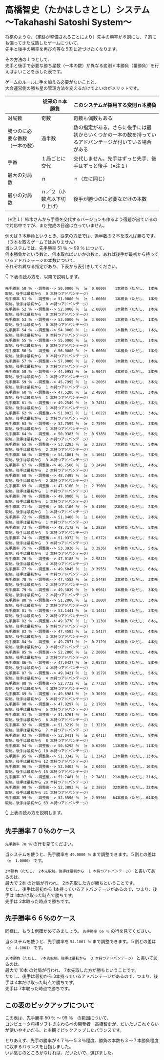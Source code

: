 # 高橋智史（たかはしさとし）システム ～Takahashi Satoshi System～

将棋のような、（定跡が整備されることにより）先手の勝率が６割にも、７割にも偏ってきた成熟したゲームについて、  
先手と後手の勝率を再び均等な５割に近づけたくなります。  

その方法の１つとして、  
先手と後手で必要な勝ち星数（一本の数）が異なる変則ｎ本勝負（番勝負）を行えばよいことを示した表です。  

ゲームのルールに手を加える必要がないことと、  
大会運営側の勝ち星の管理方法を変えるだけでよいのがメリットです。  

||従来のｎ本勝負|このシステムが採用する変則ｎ本勝負|
|----|----|----|
|対局数|奇数|奇数も偶数もある|
|勝つのに必要な番数（一本の数）|過半数|数の指定がある。さらに後手には最初からいくつかの一本の数を持っているアドバンテージが付いている場合がある|
|手番|１局ごとに交代|交代しません。先手はずっと先手、後手はずっと後手（※注１）|
|最大の対局数|ｎ|ｎ（左に同じ）|
|最小の対局数|ｎ／２（小数点以下切り上げ）|後手が勝つのに必要なだけの本数|

（※注１）柿木さんから手番を交代するバージョンも作るよう宿題が出ているので対応中ですが、まだ完成の目途は立っていません。  

例えば３本勝負というとき、従来の方法では、過半数の２本を取れば勝ちです。（３本を取るゲームではありません）  
当システムでは、先手勝率 51 ％ ～ 99 ％ について、  
何本勝負かという数と、何本取ればいいかの数と、あれば後手が最初から持っているアドバンテージの本数について、  
それぞれ異なる指定があり、下表から表引きしてください。  

👇 下表の読み方を、以降で説明します。  

```
先手勝率 50 ％ --調整後--> 50.0000 ％ （±  0.0000）   1本勝負（ただし、 1本先取制。後手は最初から  0 本持つアドバンテージ）
先手勝率 51 ％ --調整後--> 51.0000 ％ （±  1.0000）   1本勝負（ただし、 1本先取制。後手は最初から  0 本持つアドバンテージ）
先手勝率 52 ％ --調整後--> 52.0000 ％ （±  2.0000）   1本勝負（ただし、 1本先取制。後手は最初から  0 本持つアドバンテージ）
先手勝率 53 ％ --調整後--> 53.0000 ％ （±  3.0000）   1本勝負（ただし、 1本先取制。後手は最初から  0 本持つアドバンテージ）
先手勝率 54 ％ --調整後--> 54.0000 ％ （±  4.0000）   1本勝負（ただし、 1本先取制。後手は最初から  0 本持つアドバンテージ）
先手勝率 55 ％ --調整後--> 55.0000 ％ （±  5.0000）   1本勝負（ただし、 1本先取制。後手は最初から  0 本持つアドバンテージ）
先手勝率 56 ％ --調整後--> 56.0000 ％ （±  6.0000）   1本勝負（ただし、 1本先取制。後手は最初から  0 本持つアドバンテージ）
先手勝率 57 ％ --調整後--> 57.0000 ％ （±  7.0000）   1本勝負（ただし、 1本先取制。後手は最初から  0 本持つアドバンテージ）
先手勝率 58 ％ --調整後--> 44.0953 ％ （±  5.9047）   4本勝負（ただし、 3本先取制。後手は最初から  1 本持つアドバンテージ）
先手勝率 59 ％ --調整後--> 45.7995 ％ （±  4.2005）   4本勝負（ただし、 3本先取制。後手は最初から  1 本持つアドバンテージ）
先手勝率 60 ％ --調整後--> 47.5200 ％ （±  2.4800）   4本勝負（ただし、 3本先取制。後手は最初から  1 本持つアドバンテージ）
先手勝率 61 ％ --調整後--> 49.2549 ％ （±  0.7451）   4本勝負（ただし、 3本先取制。後手は最初から  1 本持つアドバンテージ）
先手勝率 62 ％ --調整後--> 51.0022 ％ （±  1.0022）   4本勝負（ただし、 3本先取制。後手は最初から  1 本持つアドバンテージ）
先手勝率 63 ％ --調整後--> 52.7599 ％ （±  2.7599）   4本勝負（ただし、 3本先取制。後手は最初から  1 本持つアドバンテージ）
先手勝率 64 ％ --調整後--> 50.9383 ％ （±  0.9383）   7本勝負（ただし、 5本先取制。後手は最初から  2 本持つアドバンテージ）
先手勝率 65 ％ --調整後--> 53.2283 ％ （±  3.2283）   7本勝負（ただし、 5本先取制。後手は最初から  2 本持つアドバンテージ）
先手勝率 66 ％ --調整後--> 54.1061 ％ （±  4.1061）  10本勝負（ただし、 7本先取制。後手は最初から  3 本持つアドバンテージ）
先手勝率 67 ％ --調整後--> 46.7506 ％ （±  3.2494）   5本勝負（ただし、 4本先取制。後手は最初から  2 本持つアドバンテージ）
先手勝率 68 ％ --調整後--> 48.7495 ％ （±  1.2505）   5本勝負（ただし、 4本先取制。後手は最初から  2 本持つアドバンテージ）
先手勝率 69 ％ --調整後--> 47.6100 ％ （±  2.3900）   2本勝負（ただし、 2本先取制。後手は最初から  1 本持つアドバンテージ）
先手勝率 70 ％ --調整後--> 49.0000 ％ （±  1.0000）   2本勝負（ただし、 2本先取制。後手は最初から  1 本持つアドバンテージ）
先手勝率 71 ％ --調整後--> 50.4100 ％ （±  0.4100）   2本勝負（ただし、 2本先取制。後手は最初から  1 本持つアドバンテージ）
先手勝率 72 ％ --調整後--> 51.8400 ％ （±  1.8400）   2本勝負（ただし、 2本先取制。後手は最初から  1 本持つアドバンテージ）
先手勝率 73 ％ --調整後--> 48.7172 ％ （±  1.2828）   6本勝負（ただし、 5本先取制。後手は最初から  3 本持つアドバンテージ）
先手勝率 74 ％ --調整後--> 51.0372 ％ （±  1.0372）   6本勝負（ただし、 5本先取制。後手は最初から  3 本持つアドバンテージ）
先手勝率 75 ％ --調整後--> 53.3936 ％ （±  3.3936）   6本勝負（ただし、 5本先取制。後手は最初から  3 本持つアドバンテージ）
先手勝率 76 ％ --調整後--> 47.0188 ％ （±  2.9812）   7本勝負（ただし、 6本先取制。後手は最初から  4 本持つアドバンテージ）
先手勝率 77 ％ --調整後--> 49.6045 ％ （±  0.3955）   7本勝負（ただし、 6本先取制。後手は最初から  4 本持つアドバンテージ）
先手勝率 78 ％ --調整後--> 47.4552 ％ （±  2.5448）   3本勝負（ただし、 3本先取制。後手は最初から  2 本持つアドバンテージ）
先手勝率 79 ％ --調整後--> 49.3039 ％ （±  0.6961）   3本勝負（ただし、 3本先取制。後手は最初から  2 本持つアドバンテージ）
先手勝率 80 ％ --調整後--> 51.2000 ％ （±  1.2000）   3本勝負（ただし、 3本先取制。後手は最初から  2 本持つアドバンテージ）
先手勝率 81 ％ --調整後--> 53.1441 ％ （±  3.1441）   3本勝負（ただし、 3本先取制。後手は最初から  2 本持つアドバンテージ）
先手勝率 82 ％ --調整後--> 49.8770 ％ （±  0.1230）   9本勝負（ただし、 8本先取制。後手は最初から  6 本持つアドバンテージ）
先手勝率 83 ％ --調整後--> 47.4583 ％ （±  2.5417）   4本勝負（ただし、 4本先取制。後手は最初から  3 本持つアドバンテージ）
先手勝率 84 ％ --調整後--> 49.7871 ％ （±  0.2129）   4本勝負（ただし、 4本先取制。後手は最初から  3 本持つアドバンテージ）
先手勝率 85 ％ --調整後--> 52.2006 ％ （±  2.2006）   4本勝負（ただし、 4本先取制。後手は最初から  3 本持つアドバンテージ）
先手勝率 86 ％ --調整後--> 47.0427 ％ （±  2.9573）   5本勝負（ただし、 5本先取制。後手は最初から  4 本持つアドバンテージ）
先手勝率 87 ％ --調整後--> 49.8421 ％ （±  0.1579）   5本勝負（ただし、 5本先取制。後手は最初から  4 本持つアドバンテージ）
先手勝率 88 ％ --調整後--> 52.7732 ％ （±  2.7732）   5本勝負（ただし、 5本先取制。後手は最初から  4 本持つアドバンテージ）
先手勝率 89 ％ --調整後--> 49.6981 ％ （±  0.3019）   6本勝負（ただし、 6本先取制。後手は最初から  5 本持つアドバンテージ）
先手勝率 90 ％ --調整後--> 47.8297 ％ （±  2.1703）   7本勝負（ただし、 7本先取制。後手は最初から  6 本持つアドバンテージ）
先手勝率 91 ％ --調整後--> 51.6761 ％ （±  1.6761）   7本勝負（ただし、 7本先取制。後手は最初から  6 本持つアドバンテージ）
先手勝率 92 ％ --調整後--> 51.3219 ％ （±  1.3219）   8本勝負（ただし、 8本先取制。後手は最初から  7 本持つアドバンテージ）
先手勝率 93 ％ --調整後--> 52.0411 ％ （±  2.0411）   9本勝負（ただし、 9本先取制。後手は最初から  8 本持つアドバンテージ）
先手勝率 94 ％ --調整後--> 50.6298 ％ （±  0.6298）  11本勝負（ただし、11本先取制。後手は最初から 10 本持つアドバンテージ）
先手勝率 95 ％ --調整後--> 51.3342 ％ （±  1.3342）  13本勝負（ただし、13本先取制。後手は最初から 12 本持つアドバンテージ）
先手勝率 96 ％ --調整後--> 52.0403 ％ （±  2.0403）  16本勝負（ただし、16本先取制。後手は最初から 15 本持つアドバンテージ）
先手勝率 97 ％ --調整後--> 52.7481 ％ （±  2.7481）  21本勝負（ただし、21本先取制。後手は最初から 20 本持つアドバンテージ）
先手勝率 98 ％ --調整後--> 52.3883 ％ （±  2.3883）  32本勝負（ただし、32本先取制。後手は最初から 31 本持つアドバンテージ）
先手勝率 99 ％ --調整後--> 52.5596 ％ （±  2.5596）  64本勝負（ただし、64本先取制。後手は最初から 63 本持つアドバンテージ）
```

👆 上表の読み方を説明します。  


## 先手勝率７０％のケース

`先手勝率 70 ％` の行を見てください。  

当システムを使うと、先手勝率を `49.0000 ％` まで調整できます。５割との差は `（±  1.0000）` です。  

`2本勝負（ただし、 2本先取制。後手は最初から  1 本持つアドバンテージ）` と書いてあるのは、  
最大で 2本 の対局が行われ、 2本先取した方が勝ちということです。  
ただし、後手は最初から 1本持っているアドバンテージがあるので、つまり、後手は 1本だけ取った時点で勝ちです。  
先手は 2本取った時点で勝ちです。  


## 先手勝率６６％のケース

同様に、もう１例確かめてみましょう。 `先手勝率 66 ％` の行を見てください。  

当システムを使うと、先手勝率を `54.1061 ％` まで調整できます。５割との差は `（±  4.1061）` です。  

`10本勝負（ただし、 7本先取制。後手は最初から  3 本持つアドバンテージ）` と書いてあるのは、  
最大で 10本 の対局が行われ、 7本先取した方が勝ちということです。  
ただし、後手は最初から 3本持っているアドバンテージがあるので、つまり、後手は 4本だけ取った時点で勝ちです。  
先手は 7本取った時点で勝ちです。  


## この表のピックアップについて

この表は、先手勝率 50 ％ ～ 99 ％　の範囲について、  
コンピュータ将棋ソフトきふわらべの開発者　高橋智史が、だいたいこれぐらいが使いやすいだろ、と主観でピックアップしたバランスです。  

とりあえず、先手の勝率が４７％～５３％程度、勝負の本数も３～７本勝負程度に収まるバランスを目指しました。  
いい感じのところがなければ、だいたいで、選びました。  
